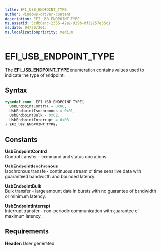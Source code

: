 ```yaml
---
title: EFI_USB_ENDPOINT_TYPE
author: windows-driver-content
description: EFI_USB_ENDPOINT_TYPE
ms.assetid: 5cdb0efc-2355-42e2-929b-df19257e35c1
ms.date: 04/20/2017
ms.localizationpriority: medium
---
```


# EFI\_USB\_ENDPOINT\_TYPE


The **EFI\_USB\_ENDPOINT\_TYPE** enumeration contains values used to indicate the type of endpoint.

## Syntax


```cpp
typedef enum _EFI_USB_ENDPOINT_TYPE{
  UsbEndpointControl = 0x00,
  UsbEndpointIsochronous = 0x01,
  UsbEndpointBulk = 0x02,
  UsbEndpointInterrupt = 0x03
} EFI_USB_ENDPOINT_TYPE;
```

## Constants


<a href="" id="usbendpointcontrol"></a>**UsbEndpointControl**  
Control transfer - command and status operations.

<a href="" id="usbendpointisochronous"></a>**UsbEndpointIsochronous**  
Isochronous transfe - continuous stream of time sensitive data with guaranteed bandwidth and bounded latency.

<a href="" id="usbendpointbulk"></a>**UsbEndpointBulk**  
Bulk transfer - large amount data in bursts with no guarantee of bandwidth or minimum latency.

<a href="" id="usbendpointinterrupt"></a>**UsbEndpointInterrupt**  
Interrupt transfer - non-periodic communication with guarantee of maximum latency.

## Requirements


**Header:** User generated

 

 




